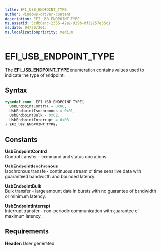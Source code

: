 ```yaml
---
title: EFI_USB_ENDPOINT_TYPE
author: windows-driver-content
description: EFI_USB_ENDPOINT_TYPE
ms.assetid: 5cdb0efc-2355-42e2-929b-df19257e35c1
ms.date: 04/20/2017
ms.localizationpriority: medium
---
```


# EFI\_USB\_ENDPOINT\_TYPE


The **EFI\_USB\_ENDPOINT\_TYPE** enumeration contains values used to indicate the type of endpoint.

## Syntax


```cpp
typedef enum _EFI_USB_ENDPOINT_TYPE{
  UsbEndpointControl = 0x00,
  UsbEndpointIsochronous = 0x01,
  UsbEndpointBulk = 0x02,
  UsbEndpointInterrupt = 0x03
} EFI_USB_ENDPOINT_TYPE;
```

## Constants


<a href="" id="usbendpointcontrol"></a>**UsbEndpointControl**  
Control transfer - command and status operations.

<a href="" id="usbendpointisochronous"></a>**UsbEndpointIsochronous**  
Isochronous transfe - continuous stream of time sensitive data with guaranteed bandwidth and bounded latency.

<a href="" id="usbendpointbulk"></a>**UsbEndpointBulk**  
Bulk transfer - large amount data in bursts with no guarantee of bandwidth or minimum latency.

<a href="" id="usbendpointinterrupt"></a>**UsbEndpointInterrupt**  
Interrupt transfer - non-periodic communication with guarantee of maximum latency.

## Requirements


**Header:** User generated

 

 




